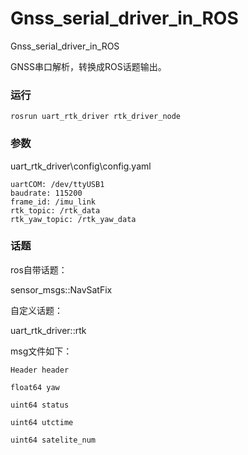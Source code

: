 # Gnss_serial_driver_in_ROS
Gnss_serial_driver_in_ROS

GNSS串口解析，转换成ROS话题输出。



### 运行

```
rosrun uart_rtk_driver rtk_driver_node
```

### 参数

uart_rtk_driver\config\config.yaml

```
uartCOM: /dev/ttyUSB1
baudrate: 115200
frame_id: /imu_link
rtk_topic: /rtk_data
rtk_yaw_topic: /rtk_yaw_data
```

### 话题

ros自带话题：

sensor_msgs::NavSatFix

自定义话题：

uart_rtk_driver::rtk



msg文件如下：

```
Header header

float64 yaw

uint64 status

uint64 utctime

uint64 satelite_num
```

